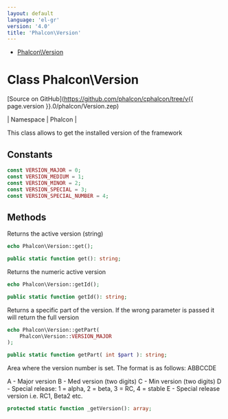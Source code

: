 ```yaml
---
layout: default
language: 'el-gr'
version: '4.0'
title: 'Phalcon\Version'
---
```


* [Phalcon\Version](#version)

<h1 id="version">Class Phalcon\Version</h1>

[Source on GitHub](https://github.com/phalcon/cphalcon/tree/v{{ page.version }}.0/phalcon/Version.zep)

| Namespace | Phalcon |

This class allows to get the installed version of the framework

## Constants

```php
const VERSION_MAJOR = 0;
const VERSION_MEDIUM = 1;
const VERSION_MINOR = 2;
const VERSION_SPECIAL = 3;
const VERSION_SPECIAL_NUMBER = 4;
```

## Methods

Returns the active version (string)

```php
echo Phalcon\Version::get();
```

```php
public static function get(): string;
```

Returns the numeric active version

```php
echo Phalcon\Version::getId();
```

```php
public static function getId(): string;
```

Returns a specific part of the version. If the wrong parameter is passed it will return the full version

```php
echo Phalcon\Version::getPart(
    Phalcon\Version::VERSION_MAJOR
);
```

```php
public static function getPart( int $part ): string;
```

Area where the version number is set. The format is as follows: ABBCCDE

A - Major version B - Med version (two digits) C - Min version (two digits) D - Special release: 1 = alpha, 2 = beta, 3 = RC, 4 = stable E - Special release version i.e. RC1, Beta2 etc.

```php
protected static function _getVersion(): array;
```